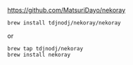 https://github.com/MatsuriDayo/nekoray

```shell
brew install tdjnodj/nekoray/nekoray
```

or

```shell
brew tap tdjnodj/nekoray
brew install nekoray
```
